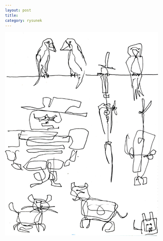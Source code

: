 ```yaml
---
layout: post
title:
category: rysunek
---
```


![](/assets/images/rysunki/animals-and-cowboys.jpg)

